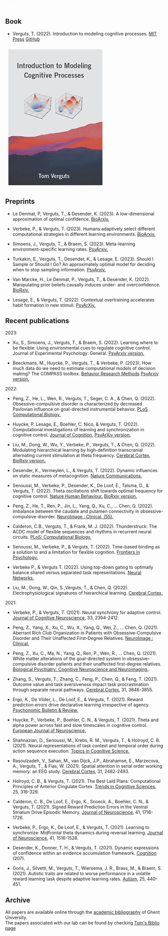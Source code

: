 <font color='white'>filler text</font>

## Book

- Verguts, T. (2022). Introduction to modeling cognitive processes. [MIT Press](https://mitpress.mit.edu/books/introduction-modeling-cognitive-processes) [GitHub](https://github.com/CogComNeuroSci/modeling-master)

<img src="/images/MCP_cover.jpg" alt="MCP book cover" max-width="50%" height="auto" align="center" hspace="10" vspace="10">
    
## Preprints

- Le Denmat, P, Verguts, T., & Desender, K. (2023). A low-dimensional approximation of optimal confidence. [BioArxiv.](https://www.biorxiv.org/content/10.1101/2023.03.15.532729v1)

- Verbeke, P., & Verguts, T. (2023). Humans adaptively select different computational strategies in different learning environments. [BioArxiv.](https://www.biorxiv.org/content/10.1101/2023.01.27.525944v1)

- Simoens, J., Verguts, T., & Braem, S. (2023). Meta-learning environment-specific learning rates. [PsyArxiv.](https://psyarxiv.com/ypd45)

- Turkakin, E., Verguts, T., Desender, K., & Lesage, E. (2023). Should I Sample or Should I Go? An approximately optimal model for deciding when to stop sampling information. [PsyArxiv.](https://psyarxiv.com/tfe94/)

- Van Marcke, H., Le Denmat, P., Verguts, T., & Desender, K. (2022). Manipulating prior beliefs causally induces under- and overconfidence. [BioRxiv.](https://doi.org/10.1101/2022.03.01.482511)

- Lesage, E., & Verguts, T. (2022). Contextual overtraining accelerates habit formation in new stimuli.  [PsyArXiv.](https://doi.org/10.31234/osf.io/7m6bh)

## Recent publications

2023:
- Xu, S., Simoens, J., Verguts, T., & Braem, S. (2022). Learning where to be flexible: Using environmental cues to regulate cognitive control. Journal of Experimental Psychology: General. [PsyArxiv version.](https://doi.org/10.31234/osf.io/y5h78) 


- Beeckmans, M., Huycke, P., Verguts, T., & Verbeke, P. (2023). How much data do we need to estimate computational models of decision making? The COMPASS toolbox. [Behavior Research Methods](https://link.springer.com/article/10.3758/s13428-023-02165-7) [PsyArxiv version.](https://psyarxiv.com/dexyk/) 


2022: 
- Peng, Z., He, L., Wen, R., Verguts, T., Seger, C. A., & Chen, Q. (2022). Obsessive-compulsive disorder is characterized by decreased Pavlovian influence on goal-directed instrumental behavior. [PLoS Computational Biology.](https://journals.plos.org/ploscompbiol/article?id=10.1371/journal.pcbi.1009945)

- Huycke, P. Lesage, E., Boehler, C. Nico, & Verguts, T. (2022). Computational investigations of learning and synchronization in cognitive control. [Journal of Cognition.](https://journalofcognition.org/articles/10.5334/joc.239) [PsyArXiv version.](https://psyarxiv.com/jhmku/)

- Liu, M., Dong, W., Wu, Y., Verbeke, P., Verguts, T., & Chen, Q. (2022). Modulating hierarchical learning by high-definition transcranial alternating current stimulation at theta frequency. [Cerebral Cortex.](https://doi.org/10.1093/cercor/bhab245) [BioRxiv version.](https://www.biorxiv.org/content/10.1101/2022.06.28.497899v1)

- Desender, K., Vermeylen, L., & Verguts, T. (2022). Dynamic influences on static measures of metacognition. [Nature Communications.](https://www.nature.com/articles/s41467-022-31727-0)

- Senoussi, M., Verbeke, P., Desender, K., De Loof, E., Talsma, D., & Verguts, T. (2022). Theta oscillations shift towards optimal frequency for cognitive control. [Nature Human Behaviour.](https://www.nature.com/articles/s41562-022-01335-5)
[BioRxiv version.](https://doi.org/10.1101/2020.08.30.273706)

- Peng, Z., He, T., Ren, P., Jin, L., Yang, Q., Xu, C., … Chen, Q. (2022). Imbalance between the caudate and putamen connectivity in obsessive- compulsive disorder. [NeuroImage : Clinical, (55).](https://www.sciencedirect.com/science/article/pii/S2213158222001486)

- Calderon, C.B., Verguts, T., & Frank, M. J. (2022). Thunderstruck: The ACDC model of flexible sequences and rhythms in recurrent neural circuits. [PLoS: Computational Biology.](https://journals.plos.org/ploscompbiol/article?id=10.1371/journal.pcbi.1009854) 

- Senoussi, M., Verbeke, P., & Verguts, T. (2022). Time-based binding as a solution to and a limitation for flexible cognition.  [Frontiers in Psychology.](http://dx.doi.org/10.3389/fpsyg.2021.798061)

- Verbeke P., & Verguts T. (2022). Using top-down gating to optimally balance shared versus separated task representations.  [Neural Networks.](https://doi.org/10.1016/j.neunet.2021.11.030)

- Liu, M., Dong, W., Qin, S.,Verguts, T., & Chen, Q. (2022). Electrophysiological signatures of hierarchical learning.  [Cerebral Cortex.](https://doi.org/10.1093/cercor/bhab245)


2021:
- Verbeke, P., & Verguts, T. (2021). Neural synchrony for adaptive control. [Journal of Cognitive Neuroscience](https://doi.org/10.1162/jocn_a_01766), 33, 2394-2412.

- Peng, Z., Yang, X., Xu, C., Wu, X., Yang, Q., Wei, Z., … Chen, Q. (2021). Aberrant Rich Club Organization in Patients with Obsessive-Compulsive Disorder and Their Unaffected First-Degree Relatives. [NeuroImage : Clinical.](https://doi.org/10.1016/j.nicl.2021.102808)

- Peng, Z., Xu, C., Ma, N., Yang, Q., Ren, P., Wen, R., … Chen, Q. (2021). White matter alterations of the goal-directed system in obsessive-compulsive disorder patients and their unaffected first-degree relatives. [Biological Psychiatry: Cognitive Neuroscience and Neuroimaging.](https://doi.org/10.1016/j.bpsc.2020.12.004)

- Zhang, S., Verguts, T., Zhang, C., Feng, P., Chen, Q., & Feng, T. (2021). Outcome value and task aversiveness impact task procrastination through separate neural pathways. [Cerebral Cortex](https://doi.org/10.1093/cercor/bhab053), 31, 3846-3855. 

- Ergo, K., De Vilder, L., De Loof, E., & Verguts, T. (2021). Reward prediction errors drive declarative learning irrespective of agency. [Psychonomic Bulletin & Review.](https://doi.org/10.3758/s13423-021-01952-7)

- Huycke, P., Verbeke, P., Boehler, C. N., & Verguts, T. (2021). Theta and alpha power across fast and slow timescales in cognitive control. [European Journal of Neuroscience.](https://doi.org/10.1111/ejn.15320)

- Shahnazian, D., Senoussi, M., Krebs, R. M., Verguts, T., & Holroyd, C. B. (2021). Neural representations of task context and temporal order during action sequence execution. [Topics in Cognitive Science.](http://dx.doi.org/10.1111/tops.12533)

- Rasoulzadeh, V., Sahan, M., van Dijck, J.P., Abrahamse, E., Marzecova, A., Verguts, T., & Fias, W. (2021). Spatial attention in serial order working memory: an EEG study. [Cerebral Cortex](https://doi.org/10.1093/cercor/bhaa368), 31, 2482-2493. 

- Holroyd, C. B., & Verguts, T. (2021). The Best Laid Plans: Computational Principles of Anterior Cingulate Cortex. [Trends in Cognitive Sciences](https://doi.org/10.1016/j.tics.2021.01.008), 25, 316-329.

- Calderon, C. B., De Loof, E., Ergo, K., Snoeck, A., Boehler, C. N., & Verguts, T. (2021). Signed Reward Prediction Errors in the Ventral Striatum Drive Episodic Memory. [Journal of Neuroscience](https://doi.org/10.1523/JNEUROSCI.1785-20.2020), 41, 1716-1726. 

- Verbeke, P., Ergo, K., De Loof, E., & Verguts, T. (2021). Learning to synchronize: Midfrontal theta dynamics during reversal learning. [Journal of Neuroscience](https://doi.org/10.1523/JNEUROSCI.1874-20.2020), 41, 1516-1528. 

- Desender, K., Donner, T. H., & Verguts, T. (2021). Dynamic expressions of confidence within an evidence accumulation framework. [Cognition](https://doi.org/10.1016/j.cognition.2020.104522) (207).

- Goris, J., Silvetti, M., Verguts, T., Wiersema, J. R., Brass, M., & Braem, S. (2021). Autistic traits are related to worse performance in a volatile reward learning task despite adaptive learning rates. [Autism](https://doi.org/10.1177/1362361320962237), 25, 440-451.


## Archive

All papers are available online through the [academic bibliography](https://biblio.ugent.be/) of Ghent University.   
The papers associated with our lab can be found by checking [Tom's Biblio page](https://biblio.ugent.be/publication?text=verguts+tom)

